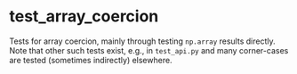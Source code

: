 # test_array_coercion

Tests for array coercion, mainly through testing `np.array` results directly.
Note that other such tests exist, e.g., in `test_api.py` and many corner-cases
are tested (sometimes indirectly) elsewhere.

